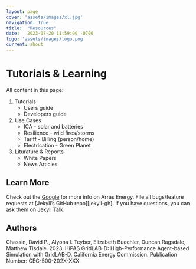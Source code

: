 ```yaml
---
layout: page
cover: 'assets/images/xl.jpg'
navigation: True
title:  "Resources"
date:   2023-07-20 11:59:00 -0700
logo: 'assets/images/logo.png'
current: about
---
```


# Tutorials & Learning

All content in this page:
1. Tutorials
    - Users guide
    - Developers guide
2. Use Cases
    - ICA - solar and batteries
    - Resilience - wild fires/storms
    - Tariff - Billing (person/home)
    - Electrication - Green Planet
3. Liturature & Reports 
    - White Papers
    - News Articles

## Learn More
Check out the [Google][Google] for more info on Arras Energy. File all bugs/feature requests at [Jekyll’s GitHub repo][jekyll-gh]. If you have questions, you can ask them on [Jekyll Talk][jekyll-talk].

## Authors
Chassin, David P., Alyona I. Teyber, Elizabeth Buechler, Duncan Ragsdale, Matthew Tisdale. 2023. HiPAS GridLAB-D: High-Performance Agent-based Simulation with GridLAB-D.
California Energy Commission. Publication Number: CEC-500-202X-XXX.

[Google]: https://google.com
[Arras Energy's GitHub repo]:   https://github.com/arras-energy
[jekyll-talk]: https://talk.jekyllrb.com/
